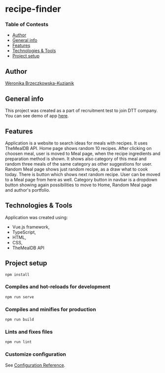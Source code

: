 # recipe-finder

### Table of Contests
-  [Author](#author)
-  [General info](#general-info)
-  [Features](#features)
-  [Technologies & Tools](#technologies--tools)
-  [Project setup](#project-setup)

## Author
[Weronika Brzeczkowska-Kuzianik](https://github.com/brzeczkowskaw) 

## General info
This project was created as a part of recruitment test to join DTT company. 
You can see demo of app [here](https://brzeczkowskaw.github.io/DTT-test/#/).

## Features
Application is a website to search ideas for meals with recipes. It uses TheMealDB API. 
Home page shows random 10 recipes. 
After clicking on choosen meal, user is moved to Meal page, when the recipe ingredients and preparation method is shown. It shows also category of this meal and random three meals of the same category as other suggestions for user. 
Random Meal page shows just random recipe, as a draw what to cook today. There is button which shows next random recipe. User can be moved to a Meal page from here as well. 
Category button in navbar is a dropdown button showing again possibilities to move to Home, Random Meal page and author's portfolio. 

## Technologies & Tools
Application was created using: 
- Vue.js framework, 
- TypeScript,
- HTML,
- CSS,
- TheMealDB API

## Project setup
```
npm install
```

### Compiles and hot-reloads for development
```
npm run serve
```

### Compiles and minifies for production
```
npm run build
```

### Lints and fixes files
```
npm run lint
```

### Customize configuration
See [Configuration Reference](https://cli.vuejs.org/config/).
